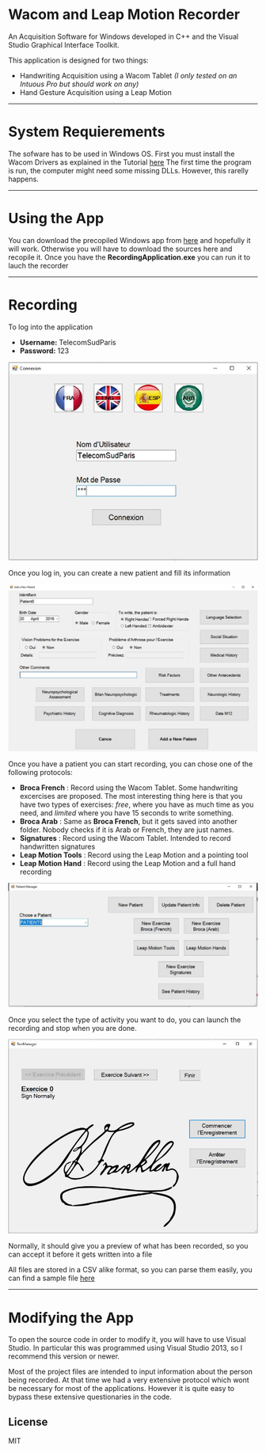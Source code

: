 # Wacom and Leap Motion Recorder 

An Acquisition Software for Windows developed in C++ and the Visual Studio Graphical Interface Toolkit. 

This application is designed for two things:
- Handwriting Acquisition using a Wacom Tablet *(I only tested on an Intuous Pro but should work on any)*
- Hand Gesture Acquisition using a Leap Motion

-------
# System Requierements

The sofware has to be used in Windows OS.
First you must install the Wacom Drivers as explained in the Tutorial [here](https://www.dropbox.com/s/juup7uxulsmdr6z/Wacom_Configuration.pdf?dl=0)
The first time the program is run, the computer might need some missing DLLs. However, this rarelly happens.

-------
# Using the App

You can download the precopiled Windows app from [here](https://www.dropbox.com/s/dodpf0txgpwdu8w/Recorder.tar.gz?dl=0) and hopefully it will work.
Otherwise you will have to download the sources here and recopile it.
Once you have the **RecordingApplication.exe** you can run it to lauch the recorder 

------
# Recording

To log into the application
- **Username:** TelecomSudParis
- **Password:** 123

![](./images/Capture1.jpg)

Once you log in, you can create a new patient and fill its information

![](./images/Capture2.jpg)

Once you have a patient you can start recording, you can chose one of the following protocols:

- **Broca French** : Record using the Wacom Tablet. Some handwriting excercises are proposed. The most interesting thing here is that you have two types of  exercises: *free*, where you have as much time as you need, and *limited* where you have 15 seconds to write something. 
- **Broca Arab** : Same as **Broca French**, but it gets saved into another folder. Nobody checks if it is Arab or French, they are just names.
- **Signatures** : Record using the Wacom Tablet. Intended to record handwritten signatures
- **Leap Motion Tools** : Record using the Leap Motion and a pointing tool
- **Leap Motion Hand** : Record using the Leap Motion and a full hand recording

![](./images/Capture3.jpg)

Once you select the type of activity you want to do, you can launch the recording and stop when you are done.

![](./images/Capture4.jpg)
 
Normally, it should give you a preview of what has been recorded, so you can accept it before it gets written into a file

All files are stored in a CSV alike format, so you can parse them easily, you can find a sample file [here]()

-------
# Modifying the App
To open the source code in order to modify it, you will have to use Visual Studio.
In particular this was programmed using Visual Studio 2013, so I recommend this version or newer.

Most of the project files are intended to input information about the person being recorded.
At that time we had a very extensive protocol which wont be necessary for most of the applications.
However it is quite easy to bypass these extensive questionaries in the code.

License
----
MIT

